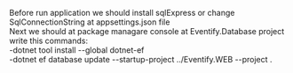 Before run application we should install sqlExpress or change SqlConnectionString at appsettings.json file <br>
Next we should at package managare console at Eventify.Database project write this commands: <br>
-dotnet tool install --global dotnet-ef <br>
-dotnet ef database update --startup-project ../Eventify.WEB --project .
